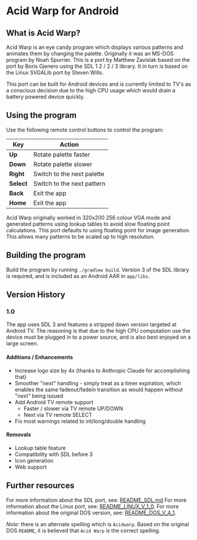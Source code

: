 # Acid Warp for Android

## What is Acid Warp?

Acid Warp is an eye candy program which displays various patterns and
animates them by changing the palette. Originally it was an MS-DOS
program by Noah Spurrier. This is a port by Matthew Zavislak based on the
port by Boris Gjenero using the SDL 1.2 / 2 / 3 library. It in turn is 
based on the Linux SVGALib port by Steven Wills.

This port can be built for Android devices and is currently limited to TV's
as a conscious decision due to the high CPU usage which would drain a 
battery powered device quickly.

## Using the program

Use the following remote control buttons to control the program:

| Key        | Action                     |
|------------|----------------------------|
| **Up**     | Rotate palette faster      |
| **Down**   | Rotate palette slower      |
| **Right**  | Switch to the next palette |
| **Select** | Switch to the next pattern |
| **Back**   | Exit the app               |
| **Home**   | Exit the app               |

Acid Warp originally worked in 320x200 256 colour VGA mode and generated
patterns using lookup tables to avoid slow floating point calculations.
This port defaults to using floating point for image generation. This
allows many patterns to be scaled up to high resolution.

## Building the program

Build the program by running `./gradlew build`. Version 3 of the SDL library
is required, and is included as an Android AAR in `app/libs`.

## Version History

### 1.0
The app uses SDL 3 and features a stripped down version targeted at Android
TV. The reasoning is that due to the high CPU computation use the device must
be plugged in to a power source, and is also best enjoyed on a large screen.

#### Additions / Enhancements
- Increase logo size by 4x (thanks to Anthropic Claude for accomplishing that)
- Smoother "next" handling - simply treat as a timer expiration, which enables
  the same fadeout/fadein transition as would happen without "next" being issued
- Add Android TV remote support
  - Faster / slower via TV remote UP/DOWN
  - Next            via TV remote SELECT
- Fix most warnings related to int/long/double handling

#### Removals
- Lookup table feature
- Compatibility with SDL before 3
- Icon generation
- Web support

## Further resources

For more information about the SDL port, see: [README_SDL.md](README_SDL.md)
For more information about the Linux port, see: [README_LINUX_V_1_0](README_LINUX_V_1_0).
For more information about the original DOS version, see: [README_DOS_V_4_1](README_DOS_V_4_1).

*Note*: there is an alternate spelling which is `Acidwarp`.  Based on the original DOS `README`,
it is believed that `Acid Warp` is the correct spelling.